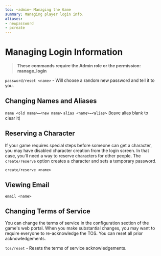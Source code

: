 ```yaml
---
toc: ~admin~ Managing the Game
summary: Managing player login info.
aliases:
- newpassword
- pcreate
---
```

# Managing Login Information

> **These commands require the Admin role or the permission: manage\_login**

`password/reset <name>` - Will choose a random new password and tell it to you.

## Changing Names and Aliases

`name <old name>=<new name>`
`alias <name>=<alias>` (leave alias blank to clear it)

## Reserving a Character

If your game requires special steps before someone can get a character, you may have disabled character creation from the login screen.  In that case, you'll need a way to reserve characters for other people.  The `create/reserve` option creates a character and sets a temporary password.

`create/reserve <name>`

## Viewing Email

`email <name>`

## Changing Terms of Service

You can change the terms of service in the configuration section of the game's web portal.  When you make substantial changes, you may want to require everyone to re-acknowledge the TOS.  You can reset all prior acknowledgements.

`tos/reset` - Resets the terms of service acknowledgements.
